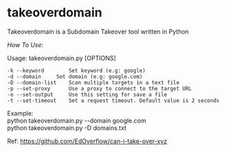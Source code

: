 # takeoverdomain
Takeoverdomain is a Subdomain Takeover tool written in Python

*How To Use:*

Usage: takeoverdomain.py [OPTIONS]

	-k --keyword		Set keyword (e.g: google)
	-d --domain		Set domain (e.g: google.com)
	-D --domain-list	Scan multiple targets in a text file
	-p --set-proxy		Use a proxy to connect to the target URL
	-o --set-output		Use this setting for save a file
	-t --set-timeout	Set a request timeout. Default value is 2 seconds

Example:   
  python takeoverdomain.py --domain google.com  
  python takeoverdomain.py -D domains.txt   
  
Ref:
https://github.com/EdOverflow/can-i-take-over-xyz
